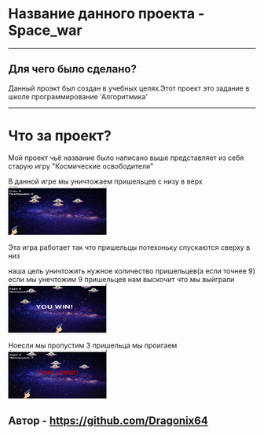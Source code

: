 # Название данного проекта - Space_war

------------------
## Для чего было сделано?
Данный проэкт был создан в учебных целях.Этот проект это задание в школе программирование 'Алгоритмика'

-------------------
# Что за проект?
Мой проект чьё название было написано выше представляет из себя старую игру "Космические освободители"

В данной игре мы уничтожаем пришельцев с низу в верх
<img src ="2.png" width="200" height="100">

Эта игра работает так что пришельцы потехоньку спускаются сверху в низ 

наша цель уничтожить нужное количество пришельцев(а если точнее 9)
если мы унечтожим 9 пришельцев нам выскочит что мы выйграли
<img src ="Безымянный3.png" width="200" height="100">

Ноесли мы пропустим 3 пришельца мы проигаем
<img src ="Безымянный.png" width="200" height="100">

## Автор - https://github.com/Dragonix64


